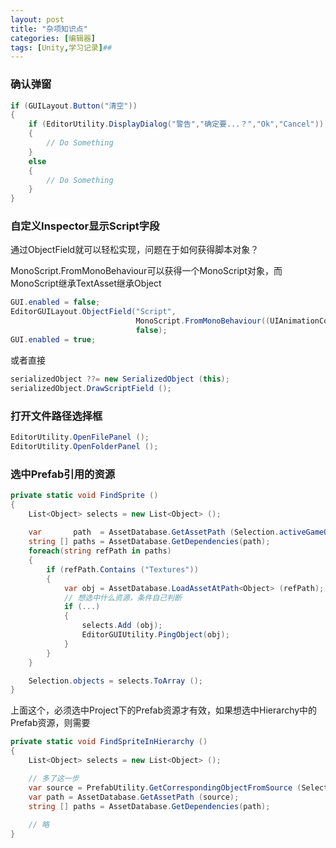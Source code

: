 ```yaml
---
layout: post
title: "杂项知识点"
categories: [编辑器]
tags: [Unity,学习记录]##
---
```


### 确认弹窗

```c#
if (GUILayout.Button("清空"))
{
    if (EditorUtility.DisplayDialog("警告","确定要...？","Ok","Cancel"))
    {
		// Do Something
    }
    else
    {
    	// Do Something
    }
}
```

### 自定义Inspector显示Script字段

通过ObjectField就可以轻松实现，问题在于如何获得脚本对象？

MonoScript.FromMonoBehaviour可以获得一个MonoScript对象，而MonoScript继承TextAsset继承Object

```c#
GUI.enabled = false;
EditorGUILayout.ObjectField("Script", 
                            MonoScript.FromMonoBehaviour((UIAnimationController)target), 		 															typeof(UIAnimationController), 
                            false);
GUI.enabled = true;
```

或者直接

```c#
serializedObject ??= new SerializedObject (this);
serializedObject.DrawScriptField ();
```

### 打开文件路径选择框

```c#
EditorUtility.OpenFilePanel ();
EditorUtility.OpenFolderPanel ();
```

### 选中Prefab引用的资源

```c#
private static void FindSprite ()
{
    List<Object> selects = new List<Object> ();
        
    var       path  = AssetDatabase.GetAssetPath (Selection.activeGameObject);
    string [] paths = AssetDatabase.GetDependencies(path);
    foreach(string refPath in paths)
    {
        if (refPath.Contains ("Textures"))
        {
            var obj = AssetDatabase.LoadAssetAtPath<Object> (refPath);
            // 想选中什么资源，条件自己判断
            if (...)
            {
                selects.Add (obj);
                EditorGUIUtility.PingObject(obj);
            }
        }
    }

    Selection.objects = selects.ToArray ();
}
```

上面这个，必须选中Project下的Prefab资源才有效，如果想选中Hierarchy中的Prefab资源，则需要

```c#
private static void FindSpriteInHierarchy ()
{
    List<Object> selects = new List<Object> ();

    // 多了这一步
    var source = PrefabUtility.GetCorrespondingObjectFromSource (Selection.activeGameObject);
    var path = AssetDatabase.GetAssetPath (source);
    string [] paths = AssetDatabase.GetDependencies(path);
    
    // 略
}
```

